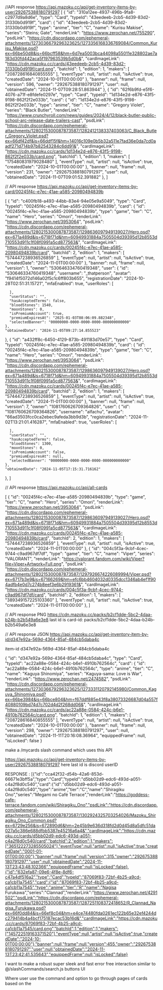 //API response https://api.mazoku.cc/api/get-inventory-items-by-user/292675388180791297 
[
  {
    "id": "310a12ee-4937-496b-9fa8-c2977d9a8d6e",
    "type": "Card",
    "typeId": "43eedeeb-2cb5-4d39-83d2-31330b0d919f",
    "card": {
      "id": "43eedeeb-2cb5-4d39-83d2-31330b0d919f",
      "type": "anime",
      "tier": "C",
      "name": "Kurisu Makise",
      "series": "Steins; Gate",
      "renderLink": "https://www.zerochan.net/755290",
      "psdLink": "https://cdn.discordapp.com/ephemeral-attachments/1273036679296323625/1273356168336769084/Common_Kurisu_Makise.psd?ex=66be50d8&is=66bcff58&hm=6d7ea5003bca44098a55011e328802ae7a183d30fd442aca5f197963539b5d0b&",
      "cardImageLink": "https://cdn.mazoku.cc/cards/43eedeeb-2cb5-4d39-83d2-31330b0d919f/card.png",
      "batchId": 1,
      "edition": 1,
      "makers": [
        "208728616840855555"
      ],
      "eventType": null,
      "artist": null,
      "isActive": true,
      "createdDate": "2024-10-01T00:00:00"
    },
    "banner": null,
    "frame": null,
    "version": 596,
    "owner": "292675388180791297",
    "user": null,
    "obtainedDate": "2024-11-07T09:28:51.863944"
  },
  {
    "id": "62f6b9fd-e5f6-4076-a71f-e8fdefe0297e",
    "type": "Card",
    "typeId": "1d134e2d-e876-43f5-9198-862f2f2e033b",
    "card": {
      "id": "1d134e2d-e876-43f5-9198-862f2f2e033b",
      "type": "anime",
      "tier": "C",
      "name": "Gregory Violet",
      "series": "Black Butler",
      "renderLink": "https://www.crunchyroll.com/news/guides/2024/4/12/black-butler-public-school-arc-release-date-trailers-cast",
      "psdLink": "https://cdn.discordapp.com/ephemeral-attachments/1280215300087873587/1282412138337403063/C_Black_Butler_Gregory_Violet.psd?ex=66df42df&is=66ddf15f&hm=14016c109e0b5b32a511e7fad36e0da7cd0aadf271d714b97b82543284c6dd91&",
      "cardImageLink": "https://cdn.mazoku.cc/cards/1d134e2d-e876-43f5-9198-862f2f2e033b/card.png",
      "batchId": 1,
      "edition": 1,
      "makers": [
        "175480831979028480"
      ],
      "eventType": null,
      "artist": null,
      "isActive": true,
      "createdDate": "2024-10-01T00:00:00"
    },
    "banner": null,
    "frame": null,
    "version": 231,
    "owner": "292675388180791297",
    "user": null,
    "obtainedDate": "2024-11-07T09:01:52.391882"
  },
]

// API response https://api.mazoku.cc/api/get-inventory-items-by-card/00245f4c-e7ec-41ae-a585-20980494839b

[
  {
    "id": "c400fb18-a493-44bb-83e4-94e05e9a5049",
    "type": "Card",
    "typeId": "00245f4c-e7ec-41ae-a585-20980494839b",
    "card": {
      "id": "00245f4c-e7ec-41ae-a585-20980494839b",
      "type": "game",
      "tier": "C",
      "name": "Hero",
      "series": "Omori",
      "renderLink": "https://www.zerochan.net/3953064",
      "psdLink": "https://cdn.discordapp.com/ephemeral-attachments/1280215300087873587/1298636097949139027/Hero.psd?ex=671a489d&is=6718f71d&hm=60949931884a7505504d39395d12b8553d710553d911c1f08f0991a5cd877563&",
      "cardImageLink": "https://cdn.mazoku.cc/cards/00245f4c-e7ec-41ae-a585-20980494839b/card",
      "batchId": 2,
      "edition": 1,
      "makers": [
        "574447238936526859"
      ],
      "eventType": null,
      "artist": null,
      "isActive": true,
      "createdDate": "2024-11-01T00:00:00"
    },
    "banner": null,
    "frame": null,
    "version": 1,
    "owner": "530646334760419348",
    "user": {
      "id": "530646334760419348",
      "username": "_thatperson",
      "avatar": "f9414f5072d146a02f5c1c6ff803b655",
      "registrationDate": "2024-10-28T02:51:31.15721",
      "mfaEnabled": true,
      "userRoles": [
        
      ],
      "userStatus": "",
      "hasAcceptedTerms": false,
      "bloodStones": 1540,
      "moonStones": 0,
      "isPremiumAccount": true,
      "premiumExpiresAt": "2025-01-03T08:06:09.882348",
      "selectedBanner": "00000000-0000-0000-0000-000000000000"
    },
    "obtainedDate": "2024-11-05T09:27:14.855523"
  },
  {
    "id": "a432ff8c-6450-4129-873b-491183d70e57",
    "type": "Card",
    "typeId": "00245f4c-e7ec-41ae-a585-20980494839b",
    "card": {
      "id": "00245f4c-e7ec-41ae-a585-20980494839b",
      "type": "game",
      "tier": "C",
      "name": "Hero",
      "series": "Omori",
      "renderLink": "https://www.zerochan.net/3953064",
      "psdLink": "https://cdn.discordapp.com/ephemeral-attachments/1280215300087873587/1298636097949139027/Hero.psd?ex=671a489d&is=6718f71d&hm=60949931884a7505504d39395d12b8553d710553d911c1f08f0991a5cd877563&",
      "cardImageLink": "https://cdn.mazoku.cc/cards/00245f4c-e7ec-41ae-a585-20980494839b/card",
      "batchId": 2,
      "edition": 1,
      "makers": [
        "574447238936526859"
      ],
      "eventType": null,
      "artist": null,
      "isActive": true,
      "createdDate": "2024-11-01T00:00:00"
    },
    "banner": null,
    "frame": null,
    "version": 7,
    "owner": "1081760626709364826",
    "user": {
      "id": "1081760626709364826",
      "username": "alfachu",
      "avatar": "66ad3503fcc0ca2ebec9afeda3bb9d3b",
      "registrationDate": "2024-11-02T13:21:01.416287",
      "mfaEnabled": true,
      "userRoles": [
        
      ],
      "userStatus": "",
      "hasAcceptedTerms": false,
      "bloodStones": 1300,
      "moonStones": 0,
      "isPremiumAccount": false,
      "premiumExpiresAt": null,
      "selectedBanner": "00000000-0000-0000-0000-000000000000"
    },
    "obtainedDate": "2024-11-05T17:15:31.716162"
  },
]

// API response https://api.mazoku.cc/api/all-cards

[
  {
    "id": "00245f4c-e7ec-41ae-a585-20980494839b",
    "type": "game",
    "tier": "C",
    "name": "Hero",
    "series": "Omori",
    "renderLink": "https://www.zerochan.net/3953064",
    "psdLink": "https://cdn.discordapp.com/ephemeral-attachments/1280215300087873587/1298636097949139027/Hero.psd?ex=671a489d&is=6718f71d&hm=60949931884a7505504d39395d12b8553d710553d911c1f08f0991a5cd877563&",
    "cardImageLink": "https://cdn.mazoku.cc/cards/00245f4c-e7ec-41ae-a585-20980494839b/card",
    "batchId": 2,
    "edition": 1,
    "makers": [
      "574447238936526859"
    ],
    "eventType": null,
    "artist": null,
    "isActive": true,
    "createdDate": "2024-11-01T00:00:00"
  },
  {
    "id": "004c5f3a-9cbf-4cec-9744-c9ad967df7df",
    "type": "game",
    "tier": "C",
    "name": "Viper",
    "series": "VALORANT",
    "renderLink": "https://valorant.fandom.com/wiki/Viper?file=Viper+Artwork+Full.png",
    "psdLink": "https://cdn.discordapp.com/ephemeral-attachments/1280215300087873587/1297926674226089994/Viper.psd?ex=6717b3e9&is=67166269&hm=efc6bb4604032d0335dcc1346ab4ef1f904adfb4e0d7c274b8eef3e6b2919361&",
    "cardImageLink": "https://cdn.mazoku.cc/cards/004c5f3a-9cbf-4cec-9744-c9ad967df7df/card",
    "batchId": 2,
    "edition": 1,
    "makers": [
      "389349157225103360"
    ],
    "eventType": null,
    "artist": null,
    "isActive": true,
    "createdDate": "2024-11-01T00:00:00"
  },
]

// API response PNG https://cdn.mazoku.cc/packs/b2cf1dde-5bc2-4daa-b24b-b2b549a6e3e8
last id is card-id: packs/b2cf1dde-5bc2-4daa-b24b-b2b549a6e3e8

// API response JSON https://api.mazoku.cc/api/get-inventory-item-by-id/d347e92a-569d-4364-85af-484cb5daba4c

item-id d347e92a-569d-4364-85af-484cb5daba4c

{
  "id": "d347e92a-569d-4364-85af-484cb5daba4c",
  "type": "Card",
  "typeId": "ac22a88e-0584-424c-b6e1-4910b762564c",
  "card": {
    "id": "ac22a88e-0584-424c-b6e1-4910b762564c",
    "type": "anime",
    "tier": "C",
    "name": "Kaguya Shinomiya",
    "series": "Kaguya-sama: Love is War",
    "renderLink": "https://www.zerochan.net/2474582",
    "psdLink": "https://cdn.discordapp.com/ephemeral-attachments/1273036679296323625/1273331120792145980/Common_Kaguya_Shinomiya.psd?ex=66be3984&is=66bce804&hm=f67ddf885e43f8a38073326687d04a557f40880109bd74d7c702d4d2f268dd06&",
    "cardImageLink": "https://cdn.mazoku.cc/cards/ac22a88e-0584-424c-b6e1-4910b762564c/card.png",
    "batchId": 1,
    "edition": 1,
    "makers": [
      "208728616840855555"
    ],
    "eventType": null,
    "artist": null,
    "isActive": true,
    "createdDate": "2024-10-01T00:00:00"
  },
  "banner": null,
  "frame": null,
  "version": 298,
  "owner": "292675388180791297",
  "user": null,
  "obtainedDate": "2024-11-11T20:16:08.36964",
  "equippedFrame": null,
  "isLocked": false
}

make a /mycards slash command which uses this API

https://api.mazoku.cc/api/get-inventory-items-by-user/292675388180791297 
here last id is discord userID

RESPONSE :
[{"id":"cca42f32-d54b-42a6-853d-66671e3bff5a","type":"Card","typeId":"d5bb02d9-edc6-493d-a051-c4a2f8d0c540","card":{"id":"d5bb02d9-edc6-493d-a051-c4a2f8d0c540","type":"anime","tier":"C","name":"Shiragiku Ono","series":"Megami no Café Terrace","renderLink":"https://goddess-cafe-terrace.fandom.com/wiki/Shiragiku_Ono","psdLink":"https://cdn.discordapp.com/ephemeral-attachments/1280215300087873587/1302924325703254026/Mazoku_Shiragiku_Ono_Common.psd?ex=6729e256&is=672890d6&hm=2e45b9e636d318fd2d0d45d8a5dfc51da027a5c386e688dfbb5387e45216a6a4&","cardImageLink":"https://cdn.mazoku.cc/cards/d5bb02d9-edc6-493d-a051-c4a2f8d0c540/card","batchId":2,"edition":1,"makers":["365122273285505024"],"eventType":null,"artist":null,"isActive":true,"createdDate":"0001-01-01T00:00:00"},"banner":null,"frame":null,"version":315,"owner":"292675388180791297","user":null,"obtainedDate":"2024-11-13T23:43:48.102366","equippedFrame":null,"isLocked":false},{"id":"632efa87-09e6-4f8e-8df6-c47a4df516a2","type":"Card","typeId":"87069f83-72bf-4b25-a9cd-ca1cb11a7545","card":{"id":"87069f83-72bf-4b25-a9cd-ca1cb11a7545","type":"anime","tier":"R","name":"Nagisa Furukawa","series":"Clannad","renderLink":"https://www.zerochan.net/4291502","psdLink":"https://cdn.discordapp.com/ephemeral-attachments/1280215300087873587/1287251108372418652/R_Clannad_Nagisa_Furukawa.psd?ex=66f0dd84&is=66ef8c04&hm=e4ce74480fda0261ec122b65e32ef4244dc279414b4a4bcf175187ecac53b16d&","cardImageLink":"https://cdn.mazoku.cc/cards/87069f83-72bf-4b25-a9cd-ca1cb11a7545/card.png","batchId":1,"edition":1,"makers":["145722519163371520"],"eventType":null,"artist":null,"isActive":true,"createdDate":"2024-10-01T00:00:00"},"banner":null,"frame":null,"version":455,"owner":"292675388180791297","user":null,"obtainedDate":"2024-11-13T23:42:41.535643","equippedFrame":null,"isLocked":false}


I want to make a robust super sleek and fast error free interaction similar to @/slashCommands/search.js  buttons UI

Where user use the command and option to go through pages of cards based on the 